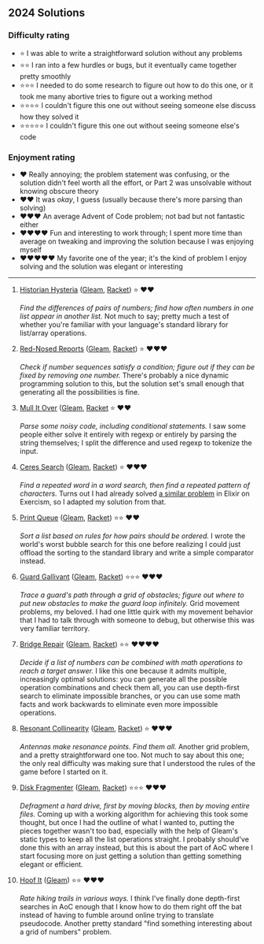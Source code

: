 ## 2024 Solutions

### Difficulty rating

* ⭐ I was able to write a straightforward solution without any problems
* ⭐⭐ I ran into a few hurdles or bugs, but it eventually came together pretty smoothly
* ⭐⭐⭐ I needed to do some research to figure out how to do this one, or it took me many abortive tries to figure out a working method
* ⭐⭐⭐⭐ I couldn't figure this one out without seeing someone else discuss how they solved it
* ⭐⭐⭐⭐⭐ I couldn't figure this one out without seeing someone else's code

### Enjoyment rating

* ♥️ Really annoying; the problem statement was confusing, or the solution didn't feel worth all the effort, or Part 2 was unsolvable without knowing obscure theory
* ♥️♥️ It was *okay*, I guess (usually because there's more parsing than solving)
* ♥️♥️♥️ An average Advent of Code problem; not bad but not fantastic either
* ♥️♥️♥️♥️ Fun and interesting to work through; I spent more time than average on tweaking and improving the solution because I was enjoying myself
* ♥️♥️♥️♥️♥️ My favorite one of the year; it's the kind of problem I enjoy solving and the solution was elegant or interesting

---

1. [Historian Hysteria](https://adventofcode.com/2024/day/1) ([Gleam](gleam/aoc2024/src/aoc_2024/day_1.gleam), [Racket](racket/aoc2024/day-01.rkt)) ⭐ ♥️♥️ 

   *Find the differences of pairs of numbers; find how often numbers in one list appear in another list.* Not much to say; pretty much a test of whether you're familiar with your language's standard library for list/array operations.

2. [Red-Nosed Reports](https://adventofcode.com/2024/day/2) ([Gleam](gleam/aoc2024/src/aoc_2024/day_2.gleam), [Racket](racket/aoc2024/day-02.rkt)) ⭐ ♥️♥️♥️ 
   
   *Check if number sequences satisfy a condition; figure out if they can be fixed by removing one number.* There's probably a nice dynamic programming solution to this, but the solution set's small enough that generating all the possibilities is fine.

3. [Mull It Over](https://adventofcode.com/2024/day/3) ([Gleam](gleam/aoc2024/src/aoc_2024/day_3.gleam), [Racket](racket/aoc2024/day-03.rkt) ⭐ ♥️♥️

   *Parse some noisy code, including conditional statements.* I saw some people either solve it entirely with regexp or entirely by parsing the string themselves; I split the difference and used regexp to tokenize the input.

4. [Ceres Search](https://adventofcode.com/2024/day/4) ([Gleam](gleam/aoc2024/src/aoc_2024/day_4.gleam), [Racket](racket/aoc2024/day-04.rkt)) ⭐ ♥️♥️♥️ 
   
   *Find a repeated word in a word search, then find a repeated pattern of characters.* Turns out I had already solved [a similar problem](https://exercism.org/tracks/elixir/exercises/word-search/solutions/jimpjorps) in Elixir on Exercism, so I adapted my solution from that.

5. [Print Queue](https://adventofcode.com/2024/day/5) ([Gleam](gleam/aoc2024/src/aoc_2024/day_5.gleam), [Racket](racket/aoc2024/day-05.rkt)) ⭐⭐ ♥️♥️ 
   
   *Sort a list based on rules for how pairs should be ordered.* I wrote the world's worst bubble search for this one before realizing I could just offload the sorting to the standard library and write a simple comparator instead.

6. [Guard Gallivant](https://adventofcode.com/2024/day/6) ([Gleam](gleam/aoc2024/src/aoc_2024/day_6.gleam), [Racket](racket/aoc2024/day-06.rkt)) ⭐⭐⭐ ♥️♥️♥️
   
   *Trace a guard's path through a grid of obstacles; figure out where to put new obstacles to make the guard loop infinitely.* Grid movement problems, my beloved.  I had one little quirk with my movement behavior that I had to talk through with someone to debug, but otherwise this was very familiar territory.
   
7. [Bridge Repair](https://adventofcode.com/2024/day/7) ([Gleam](gleam/aoc2024/src/aoc_2024/day_7.gleam), [Racket](racket/aoc2024/day-07.rkt)) ⭐⭐ ♥️♥️♥️♥️
   
   *Decide if a list of numbers can be combined with math operations to reach a target answer.* I like this one because it admits multiple, increasingly optimal solutions: you can generate all the possible operation combinations and check them all, you can use depth-first search to eliminate impossible branches, or you can use some math facts and work backwards to eliminate even more impossible operations.

8. [Resonant Collinearity](https://adventofcode.com/2024/day/8) ([Gleam](gleam/aoc2024/src/aoc_2024/day_8.gleam), [Racket](racket/aoc2024/day-08.rkt)) ⭐ ♥️♥️♥️
   
   *Antennas make resonance points. Find them all.* Another grid problem, and a pretty straightforward one too. Not much to say about this one; the only real difficulty was making sure that I understood the rules of the game before I started on it.

9.   [Disk Fragmenter](https://adventofcode.com/2024/day/9) ([Gleam](gleam/aoc2024/src/aoc_2024/day_9.gleam), [Racket](racket/aoc2024/day-09.rkt)) ⭐⭐⭐ ♥️♥️♥️
    
     *Defragment a hard drive, first by moving blocks, then by moving entire files.* Coming up with a working algorithm for achieving this took some thought, but once I had the outline of what I wanted to, putting the pieces together wasn't too bad, especially with the help of Gleam's static types to keep all the list operations straight. I probably should've done this with an array instead, but this is about the part of AoC where I start focusing more on just getting a solution than getting something elegant or efficient.

10.  [Hoof It](https://adventofcode.com/2024/day/10) ([Gleam](gleam/aoc2024/src/aoc_2024/day_10.gleam)) ⭐⭐ ♥️♥️♥️
    
     *Rate hiking trails in various ways.* I think I've finally done depth-first searches in AoC enough that I know how to do them right off the bat instead of having to fumble around online trying to translate pseudocode.  Another pretty standard "find something interesting about a grid of numbers" problem.
